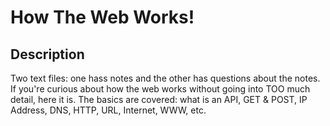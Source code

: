 # How The Web Works! 

## Description 

Two text files: one hass notes and the other has questions about the notes. If you're curious about how the web works without going into TOO much detail, here it is. 
The basics are covered: what is an API, GET & POST, IP Address, DNS, HTTP, URL, Internet, WWW, etc. 

